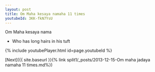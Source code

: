 ```yaml
---
layout: post
title: Om Maha kesaya namaha 11 times
youtubeId: 3KK-fkN7YsU
---
```

 
 
Om Maha kesaya nama 
 
 -  Who has long hairs in his tuft 
 
  
 
  
 
 
 
 
 
 


{% include youtubePlayer.html id=page.youtubeId %}
 
[Next]({{ site.baseurl }}{% link  split1/_posts/2013-12-15-Om maha jadaya namaha 11 times.md%})
 
